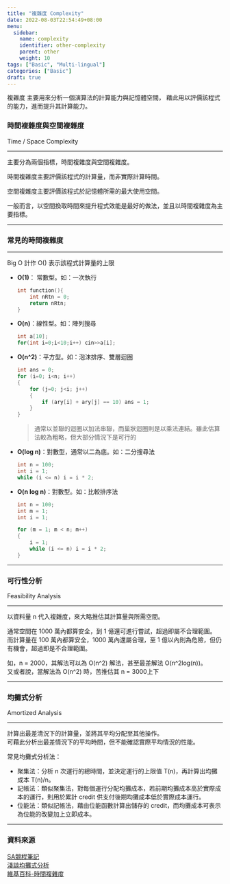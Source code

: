 ```yaml
---
title: "複雜度 Complexity"
date: 2022-08-03T22:54:49+08:00
menu:
  sidebar:
    name: complexity
    identifier: other-complexity
    parent: other
    weight: 10
tags: ["Basic", "Multi-lingual"]
categories: ["Basic"]
draft: true
---
```


複雜度 主要用來分析一個演算法的計算能力與記憶體空間，
藉此用以評價該程式的能力，進而提升其計算能力。

### 時間複雜度與空間複雜度
Time / Space Complexity  
****
主要分為兩個指標，時間複雜度與空間複雜度。  
  
時間複雜度主要評價該程式的計算量，而非實際計算時間。  
  
空間複雜度主要評價該程式於記憶體所需的最大使用空間。  
  
一般而言，以空間換取時間來提升程式效能是最好的做法，並且以時間複雜度為主要指標。
****
### 常見的時間複雜度
****

Big O 計作 O() 表示該程式計算量的上限
  - **O(1)**： 常數型。如：一次執行
    ```C++
    int function(){
        int nRtn = 0;
        return nRtn;
    }
    ```
  - **O(n)**：線性型。如：陣列搜尋
    ```C++
    int a[10];
    for(int i=0;i<10;i++) cin>>a[i];
    ```
  - **O(n^2)**：平方型。如：泡沫排序、雙層迴圈
    ```C++
    int ans = 0;
    for (i=0; i<n; i++)
    {
        for (j=0; j<i; j++)
        {
            if (ary[i] + ary[j] == 10) ans = 1;
        }
    }
    ```
    > 通常以並聯的迴圈以加法串聯，而巢狀迴圈則是以乘法連結。雖此估算法較為粗略，但大部分情況下是可行的
  - **O(log n)**：對數型，通常以二為底。如：二分搜尋法
    ```C++
    int n = 100;
    int i = 1;
    while (i <= n) i = i * 2;
    ```
  - **O(n log n)**：對數型。如：比較排序法
    ```C++
    int n = 100;
    int m = 1;
    int i = 1;

    for (m = 1; m < n; m++)
    {
        i = 1;
        while (i <= n) i = i * 2;
    }
    ```
****
### 可行性分析 
Feasibility Analysis  
****

以資料量 n 代入複雜度，來大略推估其計算量與所需空間。  

通常空間在 1000 萬內都算安全，到 1 億還可進行嘗試，超過即屬不合理範圍。  
而計算量在 100 萬內都算安全，1000 萬內還屬合理，至 1 億以內則為危險，但仍有機會，超過即是不合理範圍。  

如，n = 2000，其解法可以為 O(n^2) 解法，甚至最差解法 O(n^2log(n))。  
又或者說，當解法為 O(n^2) 時，苦推估其 n = 3000上下

****
### 均攤式分析 
Amortized Analysis
****

計算出最差清況下的計算量，並將其平均分配至其他操作。  
可藉此分析出最差情況下的平均時間，但不能確認實際平均情況的性能。

常見均攤式分析法：  
- 聚集法：分析 n 次運行的總時間，並決定運行的上限值 T(n)，再計算出均攤成本 T(n)/n。
- 記帳法：類似聚集法，對每個運行分配均攤成本，若前期均攤成本高於實際成本的運行，則用於累計 credit 供支付後期均攤成本低於實際成本運行。
- 位能法：類似記帳法，藉由位能函數計算出儲存的 credit，而均攤成本可表示為位能的改變加上立即成本。
****

### 資料來源
[SA競程筆記](https://hackmd.io/@sa072686/cp/%2FDI86xDw0T0uvqhXwLCHkAw#%E5%A6%82%E4%BD%95%E5%88%86%E6%9E%90%E7%A8%8B%E5%BC%8F%E6%95%88%E8%83%BD%EF%BC%9A%E8%A4%87%E9%9B%9C%E5%BA%A6-Complexity)  
[淺談均攤式分析](https://s311354.github.io/Louis.github.io/2022/01/19/%E6%B7%BA%E8%AB%87%E5%9D%87%E6%94%A4%E5%88%86%E6%9E%90/)  
[維基百科-時間複雜度](https://zh.wikipedia.org/zh-tw/%E6%97%B6%E9%97%B4%E5%A4%8D%E6%9D%82%E5%BA%A6)
